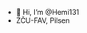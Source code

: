 - 👋 Hi, I’m @Hemi131
- ZČU-FAV, Pilsen
<!---
Hemi131/Hemi131 is a ✨ special ✨ repository because its `README.md` (this file) appears on your GitHub profile.
You can click the Preview link to take a look at your changes.
--->
